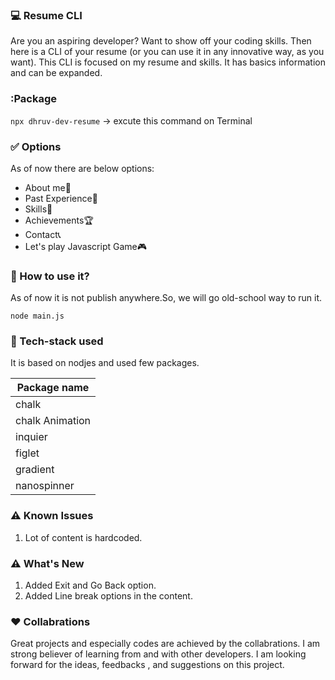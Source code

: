 ### :computer: Resume CLI

Are you an aspiring developer? Want to show off your coding skills. Then here is a CLI of your resume (or you can use it in any innovative way, as you want). This CLI is focused on my resume and skills. It has basics information and can be expanded.

### :Package
`npx dhruv-dev-resume` -> excute this command on Terminal

### :white_check_mark: Options

As of now there are below options:

- About me🦾
- Past Experience🧪
- Skills🤹
- Achievements🏆
- Contact📞
- Let's play Javascript Game🎮

### :gem: How to use it?

As of now it is not publish anywhere.So, we will go old-school way to run it.

`node main.js`

### :gem: Tech-stack used

It is based on nodjes and used few packages.

| Package name       | 
| -------------------| 
| chalk              | 
| chalk Animation    | 
| inquier            | 
| figlet             |
| gradient           |
| nanospinner        |

### :warning: Known Issues

1. Lot of content is hardcoded.

### :warning: What's New

1. Added Exit and Go Back option.
2. Added Line break options in the content.

### :hearts: Collabrations

Great projects and especially codes are achieved by the collabrations. I am strong believer of learning from and with other developers. I am looking forward for the ideas, feedbacks , and suggestions on this project.